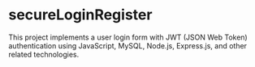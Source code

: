 # secureLoginRegister
This project implements a user login form with JWT (JSON Web Token)  authentication using JavaScript, MySQL, Node.js, Express.js, and other  related technologies.
